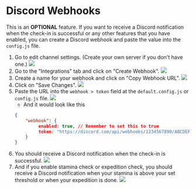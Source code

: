 # Discord Webhooks
This is an **OPTIONAL** feature. If you want to receive a Discord notification when the check-in is successful or any other features that you have enabled, you can create a Discord webhook and paste the value into the `config.js` file.

1. Go to edit channel settings. (Create your own server if you don't have one.)
   ![](https://i.imgur.com/FWfK3My.png)
2. Go to the "Integrations" tab and click on "Create Webhook".
   ![](https://i.imgur.com/DnELZJl.png)
3. Create a name for your webhook and click on "Copy Webhook URL".
   ![](https://i.imgur.com/AkfTTBB.png)
4. Click on "Save Changes".
   ![](https://i.imgur.com/KFYeonU.png)
5. Paste the URL into the `webhook > token` field at the `default.config.js` or `config.js` file.
   ![](https://github.com/torikushiii/hoyolab-auto/assets/21153445/ac66e2a5-4935-40c5-a72f-ea2d5f6f7bbd)
   - And it would look like this
   ```json
   {
       "webhook": {
            enabled: true, // Remember to set this to true
            token: "https://discord.com/api/webhooks/1234567890/ABCDEFGHIJKLMN1234567890"
       }
   }
   ```
6. You should receive a Discord notification when the check-in is successful.
   ![](https://github.com/torikushiii/hoyolab-auto/assets/21153445/74fe6bd9-08b2-4c2e-8bab-e6537aec09af)
7. And if you enable stamina check or expedition check, you should receive a Discord notification when your stamina is above your set threshold or when your expedition is done.
   ![](https://github.com/torikushiii/hoyolab-auto/assets/21153445/a9a39b9a-e2aa-46ce-b8bc-ffce5341ada5)